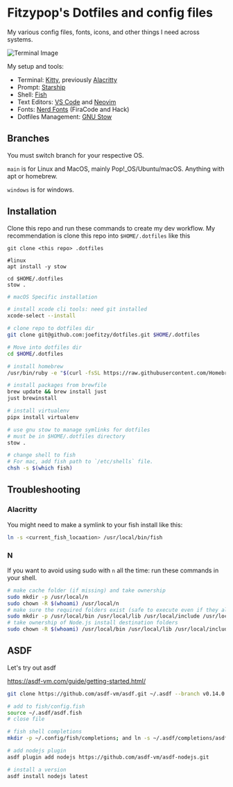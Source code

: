 # Fitzypop's Dotfiles and config files

My various config files, fonts, icons, and other things I need across systems.

![Terminal Image](/assets/terminal.png "My terminal image")

My setup and tools:

- Terminal: [Kitty](https://github.com/kovidgoyal/kitty), previously [Alacritty](https://github.com/alacritty/alacritty)
- Prompt: [Starship](https://starship.rs/)
- Shell: [Fish](https://fishshell.com/)
- Text Editors: [VS Code](https://code.visualstudio.com/) and [Neovim](https://github.com/neovim/neovim)
- Fonts: [Nerd Fonts](https://www.nerdfonts.com/) (FiraCode and Hack)
- Dotfiles Management: [GNU Stow](https://www.gnu.org/software/stow/)

## Branches

You must switch branch for your respective OS.

`main` is for Linux and MacOS, mainly Pop!_OS/Ubuntu/macOS. Anything with apt or homebrew.

`windows` is for windows.

## Installation

Clone this repo and run these commands to create my dev workflow. My recommendation is clone this repo into `$HOME/.dotfiles` like this

```git clone <this repo> .dotfiles```

```shell
#linux
apt install -y stow

cd $HOME/.dotfiles
stow .
```

```sh
# macOS Specific installation

# install xcode cli tools: need git installed
xcode-select --install

# clone repo to dotfiles dir
git clone git@github.com:joefitzy/dotfiles.git $HOME/.dotfiles

# Move into dotfiles dir
cd $HOME/.dotfiles

# install homebrew
/usr/bin/ruby -e "$(curl -fsSL https://raw.githubusercontent.com/Homebrew/install/master/install)"

# install packages from brewfile
brew update && brew install just
just brewinstall

# install virtualenv
pipx install virtualenv

# use gnu stow to manage symlinks for dotfiles
# must be in $HOME/.dotfiles directory
stow .

# change shell to fish
# For mac, add fish path to `/etc/shells` file.
chsh -s $(which fish)
```

## Troubleshooting

### Alacritty

You might need to make a symlink to your fish install like this:

```sh
ln -s <current_fish_locaation> /usr/local/bin/fish
```

### N

If you want to avoid using sudo with `n` all the time: run these commands in your shell.

```sh
# make cache folder (if missing) and take ownership
sudo mkdir -p /usr/local/n
sudo chown -R $(whoami) /usr/local/n
# make sure the required folders exist (safe to execute even if they already exist)
sudo mkdir -p /usr/local/bin /usr/local/lib /usr/local/include /usr/local/share
# take ownership of Node.js install destination folders
sudo chown -R $(whoami) /usr/local/bin /usr/local/lib /usr/local/include /usr/local/share
```

## ASDF

Let's try out asdf

<https://asdf-vm.com/guide/getting-started.html/>

```sh
git clone https://github.com/asdf-vm/asdf.git ~/.asdf --branch v0.14.0

# add to fish/config.fish
source ~/.asdf/asdf.fish
# close file

# fish shell completions
mkdir -p ~/.config/fish/completions; and ln -s ~/.asdf/completions/asdf.fish ~/.config/fish/completions

# add nodejs plugin
asdf plugin add nodejs https://github.com/asdf-vm/asdf-nodejs.git

# install a version
asdf install nodejs latest
```
